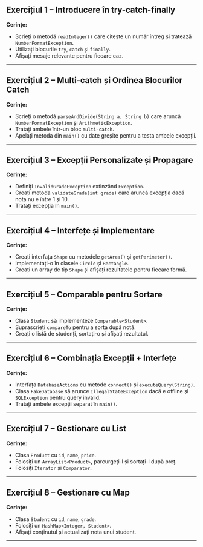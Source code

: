 

## Exercițiul 1 – Introducere în try-catch-finally

**Cerințe:**

- Scrieți o metodă `readInteger()` care citește un număr întreg și tratează `NumberFormatException`.
- Utilizați blocurile `try`, `catch` și `finally`.
- Afișați mesaje relevante pentru fiecare caz.

---

## Exercițiul 2 – Multi-catch și Ordinea Blocurilor Catch

**Cerințe:**

- Scrieți o metodă `parseAndDivide(String a, String b)` care aruncă `NumberFormatException` și `ArithmeticException`.
- Tratați ambele într-un bloc `multi-catch`.
- Apelați metoda din `main()` cu date greșite pentru a testa ambele excepții.

---

## Exercițiul 3 – Excepții Personalizate și Propagare

**Cerințe:**

- Definiți `InvalidGradeException` extinzând `Exception`.
- Creați metoda `validateGrade(int grade)` care aruncă excepția dacă nota nu e între 1 și 10.
- Tratați excepția în `main()`.

---

## Exercițiul 4 – Interfețe și Implementare

**Cerințe:**

- Creați interfața `Shape` cu metodele `getArea()` și `getPerimeter()`.
- Implementați-o în clasele `Circle` și `Rectangle`.
- Creați un array de tip `Shape` și afișați rezultatele pentru fiecare formă.

---

## Exercițiul 5 – Comparable pentru Sortare

**Cerințe:**

- Clasa `Student` să implementeze `Comparable<Student>`.
- Suprascrieți `compareTo` pentru a sorta după notă.
- Creați o listă de studenți, sortați-o și afișați rezultatul.

---

## Exercițiul 6 – Combinația Excepții + Interfețe

**Cerințe:**

- Interfața `DatabaseActions` cu metode `connect()` și `executeQuery(String)`.
- Clasa `FakeDatabase` să arunce `IllegalStateException` dacă e offline și `SQLException` pentru query invalid.
- Tratați ambele excepții separat în `main()`.

---

## Exercițiul 7 – Gestionare cu List

**Cerințe:**

- Clasa `Product` cu `id`, `name`, `price`.
- Folosiți un `ArrayList<Product>`, parcurgeți-l și sortați-l după preț.
- Folosiți `Iterator` și `Comparator`.

---

## Exercițiul 8 – Gestionare cu Map

**Cerințe:**

- Clasa `Student` cu `id`, `name`, `grade`.
- Folosiți un `HashMap<Integer, Student>`.
- Afișați conținutul și actualizați nota unui student.

---